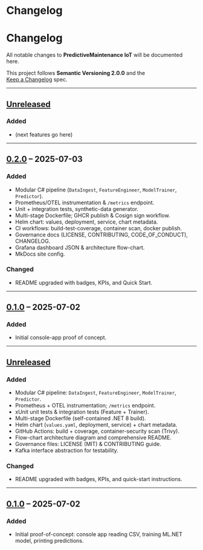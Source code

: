 # Changelog
# Changelog
All notable changes to **PredictiveMaintenance IoT** will be documented here.

This project follows **Semantic Versioning 2.0.0** and the  
[Keep a Changelog](https://keepachangelog.com/en/1.1.0/) spec.

---

## [Unreleased]
### Added
- (next features go here)

---

## [0.2.0] – 2025-07-03
### Added
- Modular C# pipeline (`DataIngest`, `FeatureEngineer`, `ModelTrainer`, `Predictor`).
- Prometheus/OTEL instrumentation & `/metrics` endpoint.
- Unit + integration tests, synthetic-data generator.
- Multi-stage Dockerfile; GHCR publish & Cosign sign workflow.
- Helm chart: values, deployment, service, chart metadata.
- CI workflows: build-test-coverage, container scan, docker publish.
- Governance docs (LICENSE, CONTRIBUTING, CODE_OF_CONDUCT), CHANGELOG.
- Grafana dashboard JSON & architecture flow-chart.
- MkDocs site config.

### Changed
- README upgraded with badges, KPIs, and Quick Start.

---

## [0.1.0] – 2025-07-02
### Added
- Initial console-app proof of concept.

[Unreleased]: https://github.com/Trojan3877/PredictiveMaintenance_IoT/compare/v0.2.0...HEAD
[0.2.0]: https://github.com/Trojan3877/PredictiveMaintenance_IoT/compare/v0.1.0...v0.2.0
[0.1.0]: https://github.com/Trojan3877/PredictiveMaintenance_IoT/releases/tag/v0.1.0


---

## [Unreleased]
### Added
- Modular C# pipeline: `DataIngest`, `FeatureEngineer`, `ModelTrainer`, `Predictor`.
- Prometheus + OTEL instrumentation; `/metrics` endpoint.
- xUnit unit tests & integration tests (Feature + Trainer).
- Multi-stage Dockerfile (self-contained .NET 8 build).
- Helm chart (`values.yaml`, deployment, service) + chart metadata.
- GitHub Actions: build + coverage, container-security scan (Trivy).
- Flow-chart architecture diagram and comprehensive README.
- Governance files: LICENSE (MIT) & CONTRIBUTING guide.
- Kafka interface abstraction for testability.

### Changed
- README upgraded with badges, KPIs, and quick-start instructions.

---

## [0.1.0] – 2025-07-02
### Added
- Initial proof-of-concept: console app reading CSV, training ML.NET model, printing predictions.

[Unreleased]: https://github.com/Trojan3877/PredictiveMaintenance_IoT/compare/v0.1.0...HEAD
[0.1.0]: https://github.com/Trojan3877/PredictiveMaintenance_IoT/releases/tag/v0.1.0
